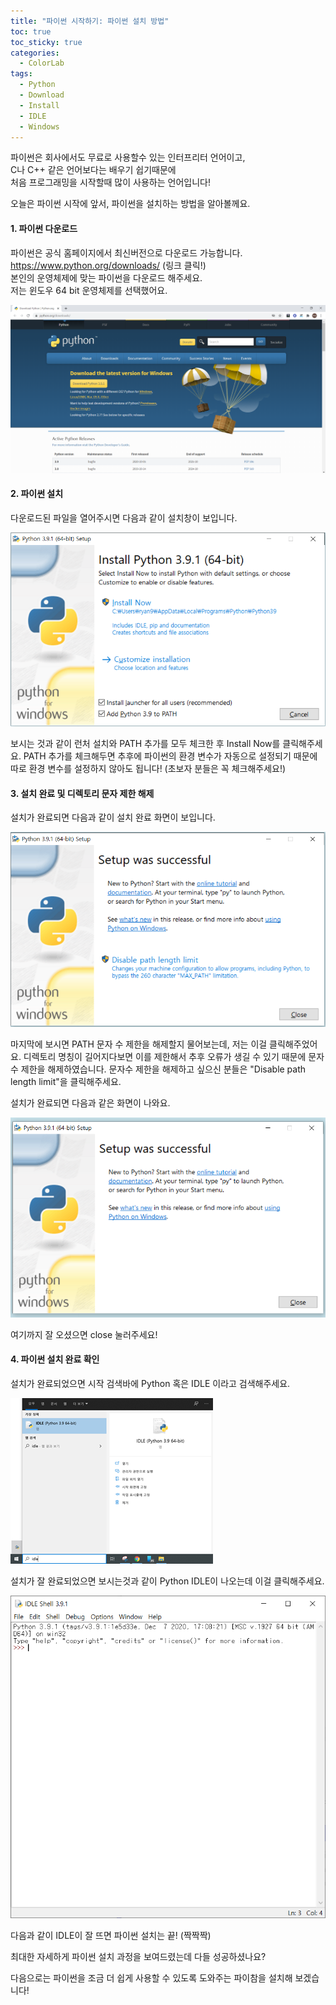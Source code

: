 ```yaml
---
title: "파이썬 시작하기: 파이썬 설치 방법"
toc: true
toc_sticky: true
categories:
  - ColorLab
tags:
  - Python
  - Download
  - Install
  - IDLE
  - Windows
---
```


파이썬은 회사에서도 무료로 사용할수 있는 인터프리터 언어이고,  
C나 C++ 같은 언어보다는 배우기 쉽기때문에  
처음 프로그래밍을 시작할때 많이 사용하는 언어입니다!  

오늘은 파이썬 시작에 앞서, 파이썬을 설치하는 방법을 알아볼께요.  

#### 1. 파이썬 다운로드  
파이썬은 공식 홈페이지에서 최신버전으로 다운로드 가능합니다.   
<https://www.python.org/downloads/>  (링크 클릭!)  
본인의 운영체제에 맞는 파이썬을 다운로드 해주세요.  
저는 윈도우 64 bit 운영체제를 선택했어요.  

![homepage](/assets/images/2021-01-25-how-to-download-python/homepage.PNG)


#### 2. 파이썬 설치
다운로드된 파일을 열어주시면 다음과 같이 설치창이 보입니다.  

![setup](/assets/images/2021-01-25-how-to-download-python/setup.PNG)  

보시는 것과 같이 런처 설치와 PATH 추가를 모두 체크한 후 Install Now를 클릭해주세요. PATH 추가를 체크해두면 추후에 파이썬의 환경 변수가 자동으로 설정되기 때문에 따로 환경 변수를 설정하지 않아도 됩니다! (초보자 분들은 꼭 체크해주세요!)

#### 3. 설치 완료 및 디렉토리 문자 제한 해제
설치가 완료되면 다음과 같이 설치 완료 화면이 보입니다.   

![setup_successful](/assets/images/2021-01-25-how-to-download-python/setup_successful.PNG)  

마지막에 보시면 PATH 문자 수 제한을 해제할지 물어보는데, 저는 이걸 클릭해주었어요. 디렉토리 명칭이 길어지다보면 이를 제한해서 추후 오류가 생길 수 있기 때문에 문자수 제한을 해제하였습니다. 문자수 제한을 해제하고 싶으신 분들은 "Disable path length limit"을 클릭해주세요.  

설치가 완료되면 다음과 같은 화면이 나와요.  

![setup_successful_2](/assets/images/2021-01-25-how-to-download-python/setup_successful_2.PNG)  

여기까지 잘 오셨으면 close 눌러주세요!

#### 4. 파이썬 설치 완료 확인
설치가 완료되었으면 시작 검색바에 Python 혹은 IDLE 이라고 검색해주세요.  

![setup_finished](/assets/images/2021-01-25-how-to-download-python/setup_finished.png)  

설치가 잘 완료되었으면 보시는것과 같이 Python IDLE이 나오는데 이걸 클릭해주세요.

![python_screen](/assets/images/2021-01-25-how-to-download-python/python_screen.PNG)  

다음과 같이 IDLE이 잘 뜨면 파이썬 설치는 끝! (짝짝짝)  

최대한 자세하게 파이썬 설치 과정을 보여드렸는데 다들 성공하셨나요?  

다음으로는 파이썬을 조금 더 쉽게 사용할 수 있도록 도와주는 파이참을 설치해 보겠습니다!
